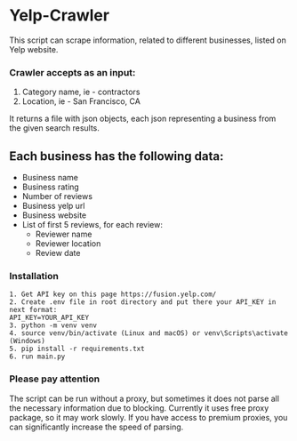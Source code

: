 # Yelp-Crawler

This script can scrape information, related to different businesses, listed on Yelp website.

### Crawler accepts as an input:

1. Category name, ie - contractors
2. Location, ie - San Francisco, CA

It returns a file with json objects, each json representing a business from the
given search results.

## Each business has the following data:

- Business name
- Business rating
- Number of reviews
- Business yelp url
- Business website
- List of first 5 reviews, for each review:
    * Reviewer name
    * Reviewer location
    * Review date

### Installation
```shell
1. Get API key on this page https://fusion.yelp.com/
2. Create .env file in root directory and put there your API_KEY in next format:
API_KEY=YOUR_API_KEY
3. python -m venv venv
4. source venv/bin/activate (Linux and macOS) or venv\Scripts\activate (Windows)
5. pip install -r requirements.txt
6. run main.py
```

### Please pay attention

The script can be run without a proxy, but sometimes it does not parse all the necessary information due to blocking.
Currently it uses free proxy package, so it may work slowly. If you have access to premium proxies, you can significantly increase the speed of parsing.
